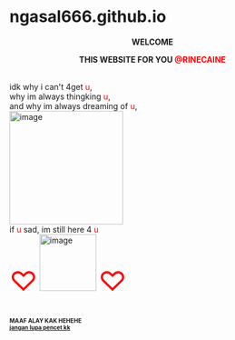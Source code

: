 # ngasal666.github.io
<!DOCTYPE html>
<html>
<head>
             <strong>
             <center><p>WELCOME</p></center>
             <center><p>THIS WEBSITE FOR YOU <font color="red">@RINECAINE</p></center></font>
             </strong>
</head>
<br>
<body>
       idk why i can't 4get <font color="red">u</font>,
      <br>why im always thingking <font color="red">u</font>,
      <br>and why im always dreaming of <font color="red">u</font>,
      <br><img src="https://encrypted-tbn0.gstatic.com/images?q=tbn:ANd9GcQYcBPwYKxHQGNCpcJKQl0rffN6Cl3X9LVa9Q&usqp=CAU"
      alt="image" height="200" widht="4000">
</body>
<br>
<foot>
         if <font color="red">u</font> sad,
         im still here 4 <font color="red">u</font>
         <br>
         <font size="10"><font color="red">♡</font></font>
         <img src="https://encrypted-tbn0.gstatic.com/images?q=tbn:ANd9GcRQhFEwBn6KYSewNKSgtSuzkwgAZoFAr9ccDg&usqp=CAU"
         alt="image" height="100" widht="100">
         <font size="10"><font color="red">♡</font></font>
         
</foot>

<br>
<br>
<footer><br>
<strong><font size="1">MAAF ALAY KAK HEHEHE</strong></font>
<br>
    <font size="1"><a href="https://youtu.be/cPkE0IbDVs4">
    <strong>jangan lupa pencet kk</strong></a>

</font>
</footer>
</html>
